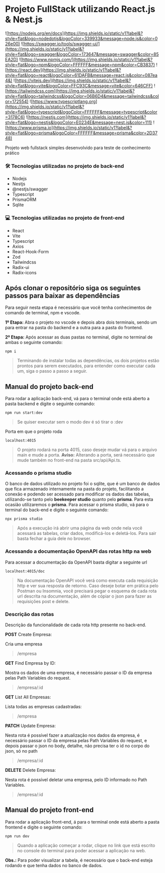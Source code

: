 # Projeto FullStack utilizando React.js & Nest.js
![https://nodejs.org/en/docs](https://img.shields.io/static/v1?label&?style=flat&logo=nodedotjs&logoColor=339933&message=node.js&color=026e00)
![https://swagger.io/tools/swagger-ui/](https://img.shields.io/static/v1?label&?style=flat&logo=swagger&logoColor=173647&message=swagger&color=85EA2D)
![https://www.npmjs.com/](https://img.shields.io/static/v1?label&?style=flat&logo=npm&logoColor=FFFFFF&message=npm&color=CB3837)
![https://react.dev](https://img.shields.io/static/v1?label&?style=flat&logo=react&logoColor=61DAFB&message=react.js&color=087ea4&)
![https://vitejs.dev](https://img.shields.io/static/v1?label&?style=flat&logo=vite&logoColor=FFC93C&message=vite&color=646CFF)
![https://tailwindcss.com](https://img.shields.io/static/v1?label&?style=flat&logo=tailwindcss&logoColor=06B6D4&message=tailwindcss&color=172554)
![https://www.typescriptlang.org](https://img.shields.io/static/v1?label&?style=flat&logo=typescript&logoColor=FFFFFF&message=typescript&color=3178C6)
![https://nestjs.com](https://img.shields.io/static/v1?label&?style=flat&logo=nestjs&logoColor=E0234E&message=nest.js&color=111)
![https://www.prisma.io](https://img.shields.io/static/v1?label&?style=flat&logo=prisma&logoColor=FFFFFF&message=prisma&color=2D3748)

Projeto web fullstack simples desenvolvido para teste de conhecimento prático

### 🛠 Tecnologias utilizadas no projeto de back-end
- Nodejs 
- Nestjs 
- @nestjs/swagger
- Typescript 
- PrismaORM 
- Sqlite

### 💻 Tecnologias utilizadas no projeto de front-end
- React 
- Vite 
- Typescript 
- Axios 
- React-Hook-Form 
- Zod 
- Tailwindcss
- Radix-ui
- Radix-icons

## Após clonar o repositório siga os seguintes passos para baixar as dependências
Para seguir nesta etapa é necessário que você tenha conhecimentos de comando de terminal, npm e vscode.

**1º Etapa:** Abra o projeto no vscode e depois abra dois terminais, sendo um para entrar na pasta do backend e a outra para a pasta do frontend.

**2º Etapa:** Após acessar as duas pastas no terminal, digite no terminal de ambas o seguinte comando:
```
npm i
```
> Terminando de instalar todas as dependências, os dois projetos estão prontos para serem executados, para entender como executar cada um, siga o passo a passo a seguir.

## Manual do projeto back-end
Para rodar a aplicação back-end, vá para o terminal onde está aberto a pasta backend e digite o seguinte comando:
```
npm run start:dev
```
> Se quiser executar sem o modo dev é só tirar o :dev

Porta em que o projeto roda
```
localhost:4015
```
> O projeto rodará na porta 4015, caso deseje mudar vá para o arquivo main e mude a porta. **Aviso:** Alterando a porta, será necessário que mude também no front-end na pasta src/api/Api.ts. 

### Acessando o prisma studio
O banco de dados utilizado no projeto foi o sqlite, que é um banco de dados que fica armazenado internamente na pasta do projeto, facilitando a conexão e podendo ser acessado para modificar os dados das tabelas, utilizando-se tanto pelo **beekeeper studio** quanto pelo **prisma**. Para esta ocasião utilizaremos o **prisma**.
Para acessar o prisma studio, vá para o terminal do back-end e digite o seguinte comando:
```
npx prisma studio
```
> Após a execução irá abrir uma página da web onde nela você acessará as tabelas, criar dados, modificá-los e deletá-los. Para sair basta fechar a guia dele no browser.

### Acessando a documentação OpenAPI das rotas http na web
Para acessar a documentação da OpenAPI basta digitar a seguinte url
```
localhost:4015/doc
```
> Na documentação OpenAPI você verá como executa cada requisição http e ver sua resposta de retorno. Caso deseje botar em prática pelo Postman ou Insomnia, você precisará pegar o esquema de cada rota url descrita na documentação, além de cópiar o json para fazer as requisições post e delete.

### Descrição das rotas
Descrição da funcionalidade de cada rota http presente no back-end.

**POST** Create Empresa:

Cria uma empresa

> /empresa

**GET** Find Empresa by ID:

Mostra os dados de uma empresa, é necessário passar o ID da empresa pelas Path Variables do request.

> /empresa/:id

**GET** List All Empresas:

Lista todas as empresas cadastradas:

> /empresa

**PATCH** Update Empresa:

Nesta rota é possível fazer a atualização nos dados da empresa, é necessário passar o ID da empresa pelas Path Variables do request, e depois passar o json no body, detalhe, não precisa ter o id no corpo do json, só no path

> /empresa/:id

**DELETE** Delete Empresa:

Nesta rota é possível deletar uma empresa, pelo ID informado no Path Variables.

> /empresa/:id

## Manual do projeto front-end
Para rodar a aplicação front-end, á para o terminal onde está aberto a pasta frontend e digite o seguinte comando: 
```
npm run dev
```
> Quando a aplicação começar a rodar, clique no link que está escrito no console do terminal para poder acessar a aplicação na web.

**Obs.:** Para poder visualizar a tabela, é necessário que o back-end esteja rodando e que tenha dados no banco de dados.


